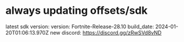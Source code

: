 # always updating offsets/sdk
latest sdk version:
version: Fortnite-Release-28.10
build_date: 2024-01-20T01:06:13.970Z
new discord:
https://discord.gg/zRwSVd8vND
